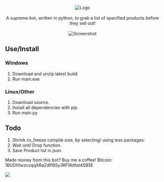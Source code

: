 <p align="center">
  <img src="https://github.com/loks0n/Supreme-Drop-Bot/raw/master/bin/logo.gif" alt="Logo"/>
    <br>
    <br>
A supreme bot, written in python, to grab a list of specified products before they sell out!
    <br>
    <br>
  <img src="https://github.com/loks0n/Supreme-Drop-Bot/raw/master/bin/screenshot.png" alt="Screenshot"/>
</p>

## Use/Install

### Windows
1. Download and unzip latest build.
2. Run main.exe

### Linux/Other
1. Download source.
1. Install all dependencies with pip.
2. Run main.py

## Todo
1. Shrink cx_freeze compile size, by selecting/ using less packages.
2. Wait until Drop function.
3. Save Product list in json.

Made money from this bot? Buy me a coffee!
Bitcoin: 1BUDh1wzcvqqXRaZdPBSy3RFWdfat4SB5E

[![](https://www.paypalobjects.com/en_US/i/btn/btn_donateCC_LG.gif)](https://www.paypal.com/cgi-bin/webscr?cmd=_s-xclick&hosted_button_id=DVT7ZKQLWVGZQ)
